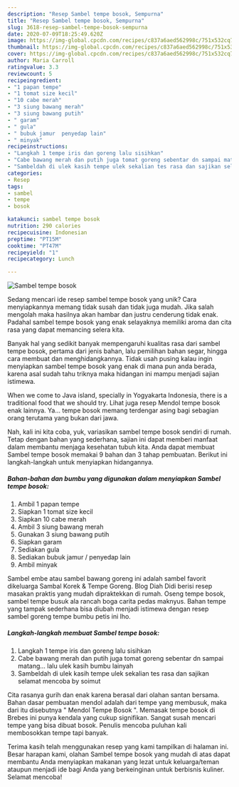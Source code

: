 ```yaml
---
description: "Resep Sambel tempe bosok, Sempurna"
title: "Resep Sambel tempe bosok, Sempurna"
slug: 3618-resep-sambel-tempe-bosok-sempurna
date: 2020-07-09T18:25:49.620Z
image: https://img-global.cpcdn.com/recipes/c837a6aed562998c/751x532cq70/sambel-tempe-bosok-foto-resep-utama.jpg
thumbnail: https://img-global.cpcdn.com/recipes/c837a6aed562998c/751x532cq70/sambel-tempe-bosok-foto-resep-utama.jpg
cover: https://img-global.cpcdn.com/recipes/c837a6aed562998c/751x532cq70/sambel-tempe-bosok-foto-resep-utama.jpg
author: Maria Carroll
ratingvalue: 3.3
reviewcount: 5
recipeingredient:
- "1 papan tempe"
- "1 tomat size kecil"
- "10 cabe merah"
- "3 siung bawang merah"
- "3 siung bawang putih"
- " garam"
- " gula"
- " bubuk jamur  penyedap lain"
- " minyak"
recipeinstructions:
- "Langkah 1 tempe iris dan goreng lalu sisihkan"
- "Cabe bawang merah dan putih juga tomat goreng sebentar dn sampai matang... lalu ulek kasih bumbu lainyah"
- "Sambeldah di ulek kasih tempe ulek sekalian tes rasa dan sajikan selamat mencoba by soimut"
categories:
- Resep
tags:
- sambel
- tempe
- bosok

katakunci: sambel tempe bosok 
nutrition: 290 calories
recipecuisine: Indonesian
preptime: "PT15M"
cooktime: "PT47M"
recipeyield: "1"
recipecategory: Lunch

---
```



![Sambel tempe bosok](https://img-global.cpcdn.com/recipes/c837a6aed562998c/751x532cq70/sambel-tempe-bosok-foto-resep-utama.jpg)

Sedang mencari ide resep sambel tempe bosok yang unik? Cara menyiapkannya memang tidak susah dan tidak juga mudah. Jika salah mengolah maka hasilnya akan hambar dan justru cenderung tidak enak. Padahal sambel tempe bosok yang enak selayaknya memiliki aroma dan cita rasa yang dapat memancing selera kita.

Banyak hal yang sedikit banyak mempengaruhi kualitas rasa dari sambel tempe bosok, pertama dari jenis bahan, lalu pemilihan bahan segar, hingga cara membuat dan menghidangkannya. Tidak usah pusing kalau ingin menyiapkan sambel tempe bosok yang enak di mana pun anda berada, karena asal sudah tahu triknya maka hidangan ini mampu menjadi sajian istimewa.

When we come to Java island, specially in Yogyakarta Indonesia, there is a traditional food that we should try. Lihat juga resep Mendol tempe bosok enak lainnya. Ya… tempe bosok memang terdengar asing bagi sebagian orang terutama yang bukan dari jawa.


Nah, kali ini kita coba, yuk, variasikan sambel tempe bosok sendiri di rumah. Tetap dengan bahan yang sederhana, sajian ini dapat memberi manfaat dalam membantu menjaga kesehatan tubuh kita. Anda dapat membuat Sambel tempe bosok memakai 9 bahan dan 3 tahap pembuatan. Berikut ini langkah-langkah untuk menyiapkan hidangannya.

<!--inarticleads1-->

##### Bahan-bahan dan bumbu yang digunakan dalam menyiapkan Sambel tempe bosok:

1. Ambil 1 papan tempe
1. Siapkan 1 tomat size kecil
1. Siapkan 10 cabe merah
1. Ambil 3 siung bawang merah
1. Gunakan 3 siung bawang putih
1. Siapkan  garam
1. Sediakan  gula
1. Sediakan  bubuk jamur / penyedap lain
1. Ambil  minyak


Sambel embe atau sambel bawang goreng ini adalah sambel favorit dikeluarga Sambal Korek &amp; Tempe Goreng. Blog Diah Didi berisi resep masakan praktis yang mudah dipraktekkan di rumah. Oseng tempe bosok, sambel tempe busuk ala rancah boga carita pedas maknyus. Bahan tempe yang tampak sederhana bisa diubah menjadi istimewa dengan resep sambel goreng tempe bumbu petis ini lho. 

<!--inarticleads2-->

##### Langkah-langkah membuat Sambel tempe bosok:

1. Langkah 1 tempe iris dan goreng lalu sisihkan
1. Cabe bawang merah dan putih juga tomat goreng sebentar dn sampai matang... lalu ulek kasih bumbu lainyah
1. Sambeldah di ulek kasih tempe ulek sekalian tes rasa dan sajikan selamat mencoba by soimut


Cita rasanya gurih dan enak karena berasal dari olahan santan bersama. Bahan dasar pembuatan mendol adalah dari tempe yang membusuk, maka dari itu disebutnya &#34; Mendol Tempe Bosok &#34;. Memasak tempe bosok di Brebes ini punya kendala yang cukup signifikan. Sangat susah mencari tempe yang bisa dibuat bosok. Penulis mencoba puluhan kali membosokkan tempe tapi banyak. 

Terima kasih telah menggunakan resep yang kami tampilkan di halaman ini. Besar harapan kami, olahan Sambel tempe bosok yang mudah di atas dapat membantu Anda menyiapkan makanan yang lezat untuk keluarga/teman ataupun menjadi ide bagi Anda yang berkeinginan untuk berbisnis kuliner. Selamat mencoba!
